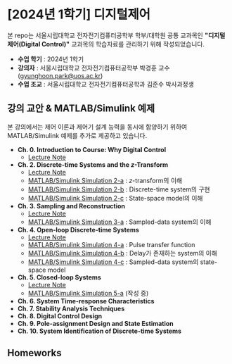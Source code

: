 # **[2024년 1학기] 디지털제어**

본 repo는 서울시립대학교 전자전기컴퓨터공학부 학부/대학원 공통 교과목인 **"디지털제어(Digital Control)"** 교과목의 학습자료를 관리하기 위해 작성되었습니다.

- **수업 학기** : 2024년 1학기
- **강의자** : 서울시립대학교 전자전기컴퓨터공학부 박경훈 교수 (gyunghoon.park@uos.ac.kr)
- **수업 조교** : 서울시립대학교 전자전기컴퓨터공학과 김준수 박사과정생

## **강의 교안 \& MATLAB/Simulink 예제**

본 강의에서는 제어 이론과 제어기 설계 능력을 동시에 함양하기 위하여 MATLAB/Simulink 예제를 추가로 제공하고 있습니다.

- **Ch. 0. Introduction to Course: Why Digital Control**
  - [Lecture Note]()
- **Ch. 2. Discrete-time Systems and the $z$-Transform**
  - [Lecture Note]()
  - [MATLAB/Simulink Simulation 2-a](/MATLAB-Simulink%20Exercise/CH02/2-a) : $z$-transform의 이해
  - [MATLAB/Simulink Simulation 2-b]() : Discrete-time system의 구현
  - [MATLAB/Simulink Simulation 2-c]() : State-space model의 이해
- **Ch. 3. Sampling and Reconstruction**
  - [Lecture Note]()
  - [MATLAB/Simulink Simulation 3-a]() : Sampled-data system의 이해
- **Ch. 4. Open-loop Discrete-time Systems**
  - [Lecture Note]()
  - [MATLAB/Simulink Simulation 4-a]() : Pulse transfer function
  - [MATLAB/Simulink Simulation 4-b]() : Delay가 존재하는 system의 이해
  - [MATLAB/Simulink Simulation 4-c]() : Sampled-data system의 state-space model
- **Ch. 5. Closed-loop Systems**
  - [Lecture Note]()
  - [MATLAB/Simulink Simulation 5-a]() (작성 중)
- **Ch. 6. System Time-response Characteristics**
- **Ch. 7. Stability Analysis Techniques**
- **Ch. 8. Digital Control Design**
- **Ch. 9. Pole-assignment Design and State Estimation**
- **Ch. 10. System Identification of Discrete-time Systems**

## **Homeworks**